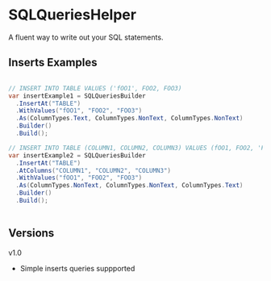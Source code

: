 # SQLQueriesHelper
A fluent way to write out your SQL statements.

## Inserts Examples

```c#

// INSERT INTO TABLE VALUES ('fOO1', FOO2, FOO3)
var insertExample1 = SQLQueriesBuilder
  .InsertAt("TABLE")
  .WithValues("fOO1", "FOO2", "FOO3")
  .As(ColumnTypes.Text, ColumnTypes.NonText, ColumnTypes.NonText)
  .Builder()
  .Build();

// INSERT INTO TABLE (COLUMN1, COLUMN2, COLUMN3) VALUES (fOO1, FOO2, 'FOO3')
var insertExample2 = SQLQueriesBuilder
  .InsertAt("TABLE")
  .AtColumns("COLUMN1", "COLUMN2", "COLUMN3")
  .WithValues("fOO1", "FOO2", "FOO3")
  .As(ColumnTypes.NonText, ColumnTypes.NonText, ColumnTypes.Text)
  .Builder()
  .Build();
  
```

## Versions

v1.0
- Simple inserts queries suppported
